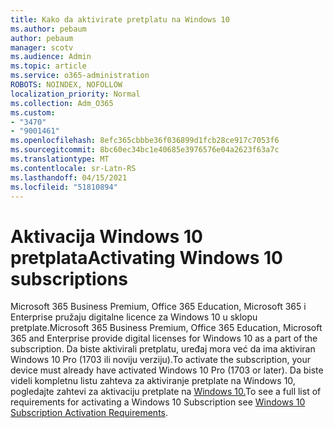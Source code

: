 ```yaml
---
title: Kako da aktivirate pretplatu na Windows 10
ms.author: pebaum
author: pebaum
manager: scotv
ms.audience: Admin
ms.topic: article
ms.service: o365-administration
ROBOTS: NOINDEX, NOFOLLOW
localization_priority: Normal
ms.collection: Adm_O365
ms.custom:
- "3470"
- "9001461"
ms.openlocfilehash: 8efc365cbbbe36f036899d1fcb28ce917c7053f6
ms.sourcegitcommit: 8bc60ec34bc1e40685e3976576e04a2623f63a7c
ms.translationtype: MT
ms.contentlocale: sr-Latn-RS
ms.lasthandoff: 04/15/2021
ms.locfileid: "51810894"
---
```

# <a name="activating-windows-10-subscriptions"></a><span data-ttu-id="aad2e-102">Aktivacija Windows 10 pretplata</span><span class="sxs-lookup"><span data-stu-id="aad2e-102">Activating Windows 10 subscriptions</span></span>

<span data-ttu-id="aad2e-103">Microsoft 365 Business Premium, Office 365 Education, Microsoft 365 i Enterprise pružaju digitalne licence za Windows 10 u sklopu pretplate.</span><span class="sxs-lookup"><span data-stu-id="aad2e-103">Microsoft 365 Business Premium, Office 365 Education, Microsoft 365 and Enterprise provide digital licenses for Windows 10 as a part of the subscription.</span></span> <span data-ttu-id="aad2e-104">Da biste aktivirali pretplatu, uređaj mora već da ima aktiviran Windows 10 Pro (1703 ili noviju verziju).</span><span class="sxs-lookup"><span data-stu-id="aad2e-104">To activate the subscription, your device must already have activated Windows 10 Pro (1703 or later).</span></span> <span data-ttu-id="aad2e-105">Da biste videli kompletnu listu zahteva za aktiviranje pretplate na Windows 10, pogledajte zahtevi za aktivaciju pretplate na [Windows 10.](https://docs.microsoft.com/windows/deployment/windows-10-subscription-activation#requirements)</span><span class="sxs-lookup"><span data-stu-id="aad2e-105">To see a full list of requirements for activating a Windows 10 Subscription see [Windows 10 Subscription Activation Requirements](https://docs.microsoft.com/windows/deployment/windows-10-subscription-activation#requirements).</span></span>
